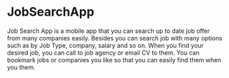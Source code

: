 # JobSearchApp
 Job Search App is a mobile app that you can search up to date job offer from many companies easily. 
 Besides you can search job with many options such as by Job Type, company, salary and so on. 
 When you find your desired job, you can call to job agency or email CV to them. 
 You can bookmark jobs or companies you like so that you can easily find them when you them.

